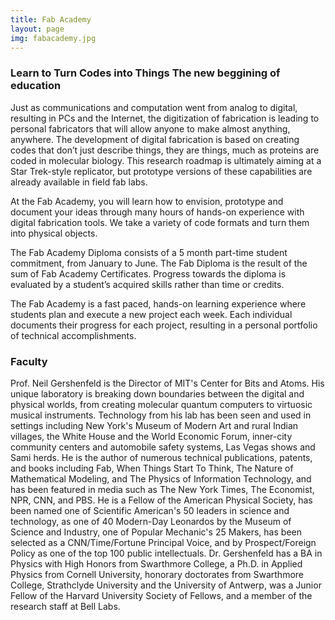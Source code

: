 ```yaml
---
title: Fab Academy
layout: page
img: fabacademy.jpg
---
```


### Learn to Turn Codes into Things   The new beggining of education

Just as communications and computation went from analog to digital, resulting in PCs and the Internet, the digitization of fabrication is leading to personal fabricators that will allow anyone to make almost anything, anywhere. The development of digital fabrication is based on creating codes that don’t just describe things, they are things, much as proteins are coded in molecular biology. This research roadmap is ultimately aiming at a Star Trek-style replicator, but prototype versions of these capabilities are already available in field fab labs.

At the Fab Academy, you will learn how to envision, prototype and document your ideas through many hours of hands-on experience with digital fabrication tools. We take a variety of code formats and turn them into physical objects.

The Fab Academy Diploma consists of a 5 month part-time student commitment, from January to June. The Fab Diploma is the result of the sum of Fab Academy Certificates. Progress towards the diploma is evaluated by a student’s acquired skills rather than time or credits.

The Fab Academy is a fast paced, hands-on learning experience where students plan and execute a new project each week. Each individual documents their progress for each project, resulting in a personal portfolio of technical accomplishments.

### Faculty

Prof. Neil Gershenfeld is the Director of MIT's Center for Bits and Atoms. His unique laboratory is breaking down boundaries between the digital and physical worlds, from creating molecular quantum computers to virtuosic musical instruments. Technology from his lab has been seen and used in settings including New York's Museum of Modern Art and rural Indian villages, the White House and the World Economic Forum, inner-city community centers and automobile safety systems, Las Vegas shows and Sami herds. He is the author of numerous technical publications, patents, and books including Fab, When Things Start To Think, The Nature of Mathematical Modeling, and The Physics of Information Technology, and has been featured in media such as The New York Times, The Economist, NPR, CNN, and PBS. He is a Fellow of the American Physical Society, has been named one of Scientific American's 50 leaders in science and technology, as one of 40 Modern-Day Leonardos by the Museum of Science and Industry, one of Popular Mechanic's 25 Makers, has been selected as a CNN/Time/Fortune Principal Voice, and by Prospect/Foreign Policy as one of the top 100 public intellectuals. Dr. Gershenfeld has a BA in Physics with High Honors from Swarthmore College, a Ph.D. in Applied Physics from Cornell University, honorary doctorates from Swarthmore College, Strathclyde University and the University of Antwerp, was a Junior Fellow of the Harvard University Society of Fellows, and a member of the research staff at Bell Labs.
